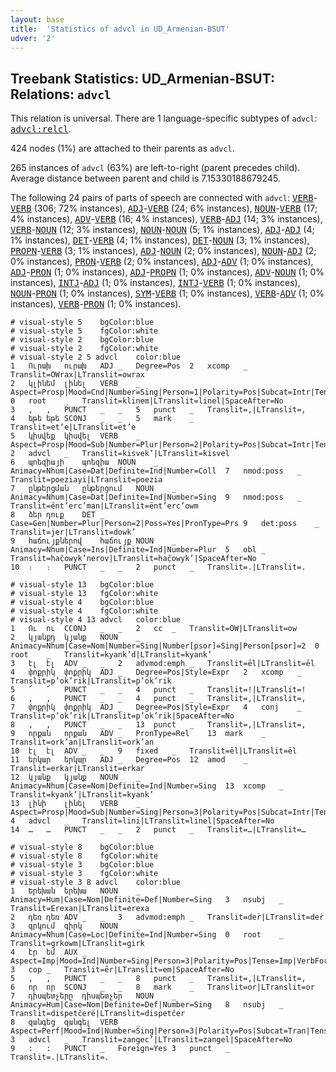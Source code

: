 ```yaml
---
layout: base
title:  'Statistics of advcl in UD_Armenian-BSUT'
udver: '2'
---
```


## Treebank Statistics: UD_Armenian-BSUT: Relations: `advcl`

This relation is universal.
There are 1 language-specific subtypes of `advcl`: <tt><a href="hy_bsut-dep-advcl-relcl.html">advcl:relcl</a></tt>.

424 nodes (1%) are attached to their parents as `advcl`.

265 instances of `advcl` (63%) are left-to-right (parent precedes child).
Average distance between parent and child is 7.15330188679245.

The following 24 pairs of parts of speech are connected with `advcl`: <tt><a href="hy_bsut-pos-VERB.html">VERB</a></tt>-<tt><a href="hy_bsut-pos-VERB.html">VERB</a></tt> (306; 72% instances), <tt><a href="hy_bsut-pos-ADJ.html">ADJ</a></tt>-<tt><a href="hy_bsut-pos-VERB.html">VERB</a></tt> (24; 6% instances), <tt><a href="hy_bsut-pos-NOUN.html">NOUN</a></tt>-<tt><a href="hy_bsut-pos-VERB.html">VERB</a></tt> (17; 4% instances), <tt><a href="hy_bsut-pos-ADV.html">ADV</a></tt>-<tt><a href="hy_bsut-pos-VERB.html">VERB</a></tt> (16; 4% instances), <tt><a href="hy_bsut-pos-VERB.html">VERB</a></tt>-<tt><a href="hy_bsut-pos-ADJ.html">ADJ</a></tt> (14; 3% instances), <tt><a href="hy_bsut-pos-VERB.html">VERB</a></tt>-<tt><a href="hy_bsut-pos-NOUN.html">NOUN</a></tt> (12; 3% instances), <tt><a href="hy_bsut-pos-NOUN.html">NOUN</a></tt>-<tt><a href="hy_bsut-pos-NOUN.html">NOUN</a></tt> (5; 1% instances), <tt><a href="hy_bsut-pos-ADJ.html">ADJ</a></tt>-<tt><a href="hy_bsut-pos-ADJ.html">ADJ</a></tt> (4; 1% instances), <tt><a href="hy_bsut-pos-DET.html">DET</a></tt>-<tt><a href="hy_bsut-pos-VERB.html">VERB</a></tt> (4; 1% instances), <tt><a href="hy_bsut-pos-DET.html">DET</a></tt>-<tt><a href="hy_bsut-pos-NOUN.html">NOUN</a></tt> (3; 1% instances), <tt><a href="hy_bsut-pos-PROPN.html">PROPN</a></tt>-<tt><a href="hy_bsut-pos-VERB.html">VERB</a></tt> (3; 1% instances), <tt><a href="hy_bsut-pos-ADJ.html">ADJ</a></tt>-<tt><a href="hy_bsut-pos-NOUN.html">NOUN</a></tt> (2; 0% instances), <tt><a href="hy_bsut-pos-NOUN.html">NOUN</a></tt>-<tt><a href="hy_bsut-pos-ADJ.html">ADJ</a></tt> (2; 0% instances), <tt><a href="hy_bsut-pos-PRON.html">PRON</a></tt>-<tt><a href="hy_bsut-pos-VERB.html">VERB</a></tt> (2; 0% instances), <tt><a href="hy_bsut-pos-ADJ.html">ADJ</a></tt>-<tt><a href="hy_bsut-pos-ADV.html">ADV</a></tt> (1; 0% instances), <tt><a href="hy_bsut-pos-ADJ.html">ADJ</a></tt>-<tt><a href="hy_bsut-pos-PRON.html">PRON</a></tt> (1; 0% instances), <tt><a href="hy_bsut-pos-ADJ.html">ADJ</a></tt>-<tt><a href="hy_bsut-pos-PROPN.html">PROPN</a></tt> (1; 0% instances), <tt><a href="hy_bsut-pos-ADV.html">ADV</a></tt>-<tt><a href="hy_bsut-pos-NOUN.html">NOUN</a></tt> (1; 0% instances), <tt><a href="hy_bsut-pos-INTJ.html">INTJ</a></tt>-<tt><a href="hy_bsut-pos-ADJ.html">ADJ</a></tt> (1; 0% instances), <tt><a href="hy_bsut-pos-INTJ.html">INTJ</a></tt>-<tt><a href="hy_bsut-pos-VERB.html">VERB</a></tt> (1; 0% instances), <tt><a href="hy_bsut-pos-NOUN.html">NOUN</a></tt>-<tt><a href="hy_bsut-pos-PRON.html">PRON</a></tt> (1; 0% instances), <tt><a href="hy_bsut-pos-SYM.html">SYM</a></tt>-<tt><a href="hy_bsut-pos-VERB.html">VERB</a></tt> (1; 0% instances), <tt><a href="hy_bsut-pos-VERB.html">VERB</a></tt>-<tt><a href="hy_bsut-pos-ADV.html">ADV</a></tt> (1; 0% instances), <tt><a href="hy_bsut-pos-VERB.html">VERB</a></tt>-<tt><a href="hy_bsut-pos-PRON.html">PRON</a></tt> (1; 0% instances).


~~~ conllu
# visual-style 5	bgColor:blue
# visual-style 5	fgColor:white
# visual-style 2	bgColor:blue
# visual-style 2	fgColor:white
# visual-style 2 5 advcl	color:blue
1	Ուրախ	ուրախ	ADJ	_	Degree=Pos	2	xcomp	_	Translit=OWrax|LTranslit=owrax
2	կլինեմ	լինել	VERB	_	Aspect=Prosp|Mood=Cnd|Number=Sing|Person=1|Polarity=Pos|Subcat=Intr|Tense=Pres|VerbForm=Fin|Voice=Mid	0	root	_	Translit=klinem|LTranslit=linel|SpaceAfter=No
3	,	,	PUNCT	_	_	5	punct	_	Translit=,|LTranslit=,
4	եթե	եթե	SCONJ	_	_	5	mark	_	Translit=et’e|LTranslit=et’e
5	կիսվեք	կիսվել	VERB	_	Aspect=Prosp|Mood=Sub|Number=Plur|Person=2|Polarity=Pos|Subcat=Intr|Tense=Pres|VerbForm=Fin|Voice=Mid	2	advcl	_	Translit=kisvek’|LTranslit=kisvel
6	պոեզիայի	պոեզիա	NOUN	_	Animacy=Nhum|Case=Dat|Definite=Ind|Number=Coll	7	nmod:poss	_	Translit=poeziayi|LTranslit=poezia
7	ընթերցման	ընթերցում	NOUN	_	Animacy=Nhum|Case=Dat|Definite=Ind|Number=Sing	9	nmod:poss	_	Translit=ënt’erc’man|LTranslit=ënt’erc’owm
8	ձեր	դուք	DET	_	Case=Gen|Number=Plur|Person=2|Poss=Yes|PronType=Prs	9	det:poss	_	Translit=jer|LTranslit=dowk’
9	հաճույքներով	հաճույք	NOUN	_	Animacy=Nhum|Case=Ins|Definite=Ind|Number=Plur	5	obl	_	Translit=hač̣owyk’nerov|LTranslit=hač̣owyk’|SpaceAfter=No
10	։	։	PUNCT	_	_	2	punct	_	Translit=.|LTranslit=.

~~~


~~~ conllu
# visual-style 13	bgColor:blue
# visual-style 13	fgColor:white
# visual-style 4	bgColor:blue
# visual-style 4	fgColor:white
# visual-style 4 13 advcl	color:blue
1	Ու	ու	CCONJ	_	_	2	cc	_	Translit=OW|LTranslit=ow
2	կյանքդ	կյանք	NOUN	_	Animacy=Nhum|Case=Nom|Number=Sing|Number[psor]=Sing|Person[psor]=2	0	root	_	Translit=kyank’d|LTranslit=kyank’
3	էլ	էլ	ADV	_	_	2	advmod:emph	_	Translit=ēl|LTranslit=ēl
4	փոքրիկ	փոքրիկ	ADJ	_	Degree=Pos|Style=Expr	2	xcomp	_	Translit=p’ok’rik|LTranslit=p’ok’rik
5	՜	՜	PUNCT	_	_	4	punct	_	Translit=!|LTranslit=!
6	,	,	PUNCT	_	_	4	punct	_	Translit=,|LTranslit=,
7	փոքրիկ	փոքրիկ	ADJ	_	Degree=Pos|Style=Expr	4	conj	_	Translit=p’ok’rik|LTranslit=p’ok’rik|SpaceAfter=No
8	,	,	PUNCT	_	_	13	punct	_	Translit=,|LTranslit=,
9	որքան	որքան	ADV	_	PronType=Rel	13	mark	_	Translit=ork’an|LTranslit=ork’an
10	էլ	էլ	ADV	_	_	9	fixed	_	Translit=ēl|LTranslit=ēl
11	երկար	երկար	ADJ	_	Degree=Pos	12	amod	_	Translit=erkar|LTranslit=erkar
12	կյանք	կյանք	NOUN	_	Animacy=Nhum|Case=Nom|Definite=Ind|Number=Sing	13	xcomp	_	Translit=kyank’|LTranslit=kyank’
13	լինի	լինել	VERB	_	Aspect=Prosp|Mood=Sub|Number=Sing|Person=3|Polarity=Pos|Subcat=Intr|Tense=Pres|VerbForm=Fin|Voice=Mid	4	advcl	_	Translit=lini|LTranslit=linel|SpaceAfter=No
14	…	…	PUNCT	_	_	2	punct	_	Translit=…|LTranslit=…

~~~


~~~ conllu
# visual-style 8	bgColor:blue
# visual-style 8	fgColor:white
# visual-style 3	bgColor:blue
# visual-style 3	fgColor:white
# visual-style 3 8 advcl	color:blue
1	Երեխան	երեխա	NOUN	_	Animacy=Hum|Case=Nom|Definite=Def|Number=Sing	3	nsubj	_	Translit=Erexan|LTranslit=erexa
2	դեռ	դեռ	ADV	_	_	3	advmod:emph	_	Translit=deṙ|LTranslit=deṙ
3	գրկում	գիրկ	NOUN	_	Animacy=Nhum|Case=Loc|Definite=Ind|Number=Sing	0	root	_	Translit=grkowm|LTranslit=girk
4	էր	եմ	AUX	_	Aspect=Imp|Mood=Ind|Number=Sing|Person=3|Polarity=Pos|Tense=Imp|VerbForm=Fin	3	cop	_	Translit=ēr|LTranslit=em|SpaceAfter=No
5	,	,	PUNCT	_	_	8	punct	_	Translit=,|LTranslit=,
6	որ	որ	SCONJ	_	_	8	mark	_	Translit=or|LTranslit=or
7	դիսպետչերը	դիսպետչեր	NOUN	_	Animacy=Hum|Case=Nom|Definite=Def|Number=Sing	8	nsubj	_	Translit=dispetčerë|LTranslit=dispetčer
8	զանգեց	զանգել	VERB	_	Aspect=Perf|Mood=Ind|Number=Sing|Person=3|Polarity=Pos|Subcat=Tran|Tense=Past|VerbForm=Fin|Voice=Act	3	advcl	_	Translit=zangec’|LTranslit=zangel|SpaceAfter=No
9	:	:	PUNCT	_	Foreign=Yes	3	punct	_	Translit=.|LTranslit=.

~~~


